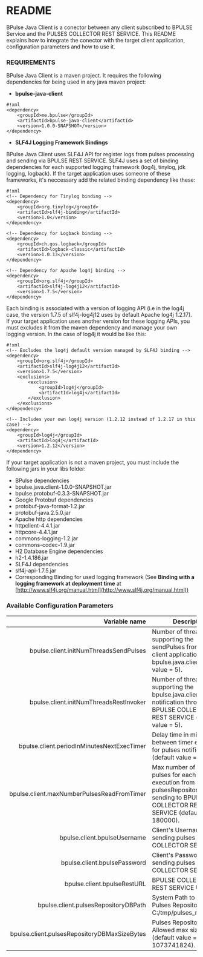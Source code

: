 # README #

BPulse Java Client is a conector between any client subscribed to BPULSE Service and the PULSES COLLECTOR REST SERVICE.
This README explains how to integrate the conector with the target client application, configuration parameters and how to use it.

### REQUIREMENTS ###

BPulse Java Client is a maven project. It requires the following dependencies for being used in any java maven project:

* **bpulse-java-client**


```
#!xml
<dependency>
	<groupId>me.bpulse</groupId>
	<artifactId>bpulse-java-client</artifactId>
	<version>1.0.0-SNAPSHOT</version>
</dependency>

```

* **SLF4J Logging Framework Bindings**

BPulse Java Client uses SLF4J API for register logs from pulses processing and sending via BPULSE REST SERVICE. SLF4J uses a set of binding dependencies for each
supported logging framework (log4j, tinylog, jdk logging, logback). If the target application uses someone of these frameworks, it's neccessary add the related 
binding dependency like these:


```
#!xml
<!-- Dependency for Tinylog binding -->
<dependency>
	<groupId>org.tinylog</groupId>
	<artifactId>slf4j-binding</artifactId>
	<version>1.0</version>
</dependency>

<!-- Dependency for Logback binding -->
<dependency>
	<groupId>ch.qos.logback</groupId>
	<artifactId>logback-classic</artifactId>
	<version>1.0.13</version>
</dependency>

<!-- Dependency for Apache log4j binding -->
<dependency> 
	<groupId>org.slf4j</groupId> 
	<artifactId>slf4j-log4j12</artifactId> 
	<version>1.7.5</version> 
</dependency>

```

Each binding is associated with a version of logging API (i.e in the log4j case, the version 1.7.5 of slf4j-log4j12 uses by default Apache log4j 1.2.17).
If your target application uses another version for these logging APIs, you must excludes it from the maven dependency and manage your own logging version. 
In the case of log4j it would be like this:


```
#!xml
<!-- Excludes the log4j default version managed by SLF4J binding -->
<dependency> 
	<groupId>org.slf4j</groupId> 
	<artifactId>slf4j-log4j12</artifactId> 
	<version>1.7.5</version> 
	<exclusions> 
		<exclusion> 
			<groupId>log4j</groupId> 
			<artifactId>log4j</artifactId> 
		</exclusion> 
	</exclusions> 
</dependency>

<!-- Includes your own log4j version (1.2.12 instead of 1.2.17 in this case) -->
<dependency> 
	<groupId>log4j</groupId> 
	<artifactId>log4j</artifactId> 
	<version>1.2.12</version> 
</dependency>

```

If your target application is not a maven project, you must include the following jars in your libs folder:

* BPulse dependencies
 * bpulse.java.client-1.0.0-SNAPSHOT.jar
 * bpulse.protobuf-0.3.3-SNAPSHOT.jar
* Google Protobuf dependencies
 * protobuf-java-format-1.2.jar
 * protobuf-java.2.5.0.jar
* Apache http dependencies
 * httpclient-4.4.1.jar
 * httpcore-4.4.1.jar
 * commons-logging-1.2.jar
 * commons-codec-1.9.jar
* H2 Database Engine dependencies
 * h2-1.4.186.jar
* SLF4J dependencies
 * slf4j-api-1.7.5.jar
 * Corresponding Binding for used logging framework (See **Binding with a logging framework at deployment time** at [http://www.slf4j.org/manual.html](http://www.slf4j.org/manual.html))

### Available Configuration Parameters ###

|Variable name|Description
|          --:|--
|bpulse.client.initNumThreadsSendPulses|Number of threads for supporting the sendPulses from target client application to bpulse.java.client (default value = 5).
|bpulse.client.initNumThreadsRestInvoker|Number of threads for supporting the bpulse.java.client pulses notification through BPULSE COLLECTOR REST SERVICE (default value = 5).
|bpulse.client.periodInMinutesNextExecTimer|Delay time in minutes between timer executions for pulses notification (default value = 1).
|bpulse.client.maxNumberPulsesReadFromTimer|Max number of read pulses for each timer execution from pulsesRepositoryDB for sending to BPULSE COLLECTOR REST SERVICE (default value = 180000).
|bpulse.client.bpulseUsername|Client's Username for sending pulses to BPULSE COLLECTOR SERVICE.
|bpulse.client.bpulsePassword|Client's Password  for sending pulses to BPULSE COLLECTOR SERVICE.
|bpulse.client.bpulseRestURL| BPULSE COLLECTOR REST SERVICE URL.
|bpulse.client.pulsesRepositoryDBPath|System Path to create the Pulses Repository (e.g C:/tmp/pulses_repository). 
|bpulse.client.pulsesRepositoryDBMaxSizeBytes|Pulses Repositories' Allowed max size in bytes (default value = 1073741824).